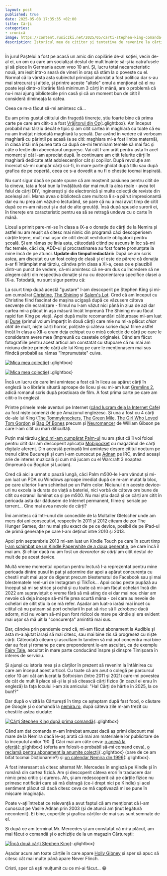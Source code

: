 ```yaml
---
layout: post
published: true
date: 2025-05-08 17:35:35 +02:00
title: Cărți
categories:
- cronică
image: https://content.rusiczki.net/2025/05/carti-stephen-king-comanda-1000x667.jpg
description: Istoricul meu de cititor și tentativa de revenire la cărțile fizice.
---
```


În jurul Paștelui a fost pe acasă un amic din copilărie de-al soției, vecin de-al ei, un om cu care am socializat destul de mult înainte să-și ia catrafusele și să plece în Germania acum vreo 10 ani. Și, lucru total necaracteristic nouă, am ieșit într-o seară de vineri în oraș să stăm la o poveste cu el. Normal că la vârsta asta subiectul principal abordat a fost politica dar s-au mai strecurat și altele, și printre aceste "altele" omul a menționat că el nu poate ieși dintr-o librărie fără minimum 3 cărți în mână, are o problemă că nu-i mai ajung bibliotecile prin casă și că un moment bun de citit îl consideră dimineața la cafea.

Ceea ce m-a făcut să-mi amintesc că...

Eu am prins gustul cititului din fragedă tinerețe, știu foarte bine că prima carte pe care am citit-o a fost [Vrăjitorul din Oz](https://content.rusiczki.net/2025/05/oz-a-nagy-varazslo-kriterion.jpg){:.glightbox}. Am început probabil mai târziu decât e tipic și am citit cartea în maghiară cu toate că eu nu am învățat niciodată maghiară la școală. Dar având în vedere că vorbeam maghiară cu părinții pe acasă (a se citi: maghiara mi-a fost limba maternă), în clasa întâi mă punea tata ca după ce-mi terminam temele să mai fac și câte o lecție din abecedarul unguresc. Vai cât l-am urât pentru asta în acel moment și cât l-am apreciat după. În continuare am citit felurite cărți în maghiară dedicate atât adolescenților cât și copiilor. După revoluție am încercat să-mi cumpăr cârți sci-fi, în mare parte ghidat după titlu sau după grafica de pe copertă, ceea ce s-a dovedit a nu fi o chestie tocmai inspirată.

Nu sunt sigur dacă se poate spune că am moștenit pasiunea pentru citit de la cineva, tata a fost bun la învățătură dar mai mult la alea reale - avea tot felul de cărți DIY, inginerești și de electronică și multe colecții de reviste din aceleași arii. Mama avea o bibliotecă care multora li s-a părut impresionantă dar eu nu prea am văzut-o lecturând, se pare că nu a mai avut timp de citit după ce m-am născut și a dat de alte greutăți. Însă după spusele surorii ei, în tinerețe era caracteristic pentru ea să se retragă undeva cu o carte în mână.

Liceul a primit pare-mi-se în clasa a IX-a o donație de cărți de la Nemira și astfel nu am reușit să citesc mai nimic din programă căci descoperisem cărțile lejere, mult mai ușor de citit decât vechiturile obligatorii pentru școală. Și am rămas pe linia asta, câteodată citind pe ascuns în loc să-mi fac temele, căci da, ADD-ul și procrastinarea au fost foarte pronunțate la mine încă de pe atunci. **Update din timpul redactării:** După ce am scris astea, am discutat cu un fost coleg de clasă și el este de părere că donația s-ar fi întâmplat mai târziu, cândva prin clasa a XI-a, ceea ce e plauzibil dintr-un punct de vedere, că-mi amintesc că ne-am dus cu încredere să ne alegem cărți din respectiva donație și nu cu dezorientarea specifice clasei a IX-a. Totodată, nu sunt sigur pentru că:

La scurt timp după acestă "gustare" l-am descoperit pe Stephen King și mi-am cumpărat [Christine](https://ro.wikipedia.org/wiki/Christine_(roman)), [The Shining](https://ro.wikipedia.org/wiki/Str%C4%83lucirea_(roman)) și [Salem's Lot](https://ro.wikipedia.org/wiki/%27Salem%27s_Lot). Cred că am început cu Christine fiind fascinat de mașina ucigașă după ce văzusem câteva secvențe din ecranizare - filmul nu l-am văzut nici până în ziua de azi dar cartea mi-a plăcut în așa măsură încât împreună The Shining m-au făcut rapid fan King pe viață. Apoi după multe recomandări călduroase mi-am luat și [Dune](https://ro.wikipedia.org/wiki/Dune_(roman)) (primul volum împarțit în două cărți) care mie nu mi-a plăcut *chiar atât* de mult, niște cărți horror, polițiste și câteva scrise după filme astfel încât în clasa a XII-a eram deja echipat cu o mică colecție de cărți pe care le consideram avere mea (împreună cu casetele originale). Când am făcut fotografiile pentru acest articol am constatat cu stupoare că nu mai am niciuna dintre primele cărți ale lui King pe care le menționasem mai sus fiindcă probabil au rămas "împrumutate" cuiva.

[![Mica mea colecție](https://content.rusiczki.net/2025/05/mica-mea-colectie-1000x778.jpg)](https://content.rusiczki.net/2025/05/mica-mea-colectie.jpg){:.glightbox}

[![Mica mea colecție](https://content.rusiczki.net/2025/05/mica-mea-ne-colectie-1000x677.jpg)](https://content.rusiczki.net/2025/05/mica-mea-ne-colectie.jpg){:.glightbox}

Încă un lucru de care îmi amintesc a fost că în liceu au apărut cărți în engleză la o librărie situată aproape de liceu și eu mi-am luat [Gremlins 2](https://www.goodreads.com/book/show/1094711.Gremlins_2), adică romanul scris după prostioara de film. A fost prima carte pe care am citit-o în engleză.

Printre primele mele aventuri pe Internet ([când lucram deja la Internet Cafe](https://www.rusiczki.net/2002/12/27/the-end-of-broadband/)) au fost niște comenzi de pe Amazonul englezesc. Și una a fost cu 4 cărți de-ale lui King ([The Tommyknockers](https://en.wikipedia.org/wiki/The_Tommyknockers), [The Green Mile](https://en.wikipedia.org/wiki/The_Green_Mile_(novel)), [The Girl Who Loved Tom Gordon](https://en.wikipedia.org/wiki/The_Girl_Who_Loved_Tom_Gordon) și [Bag Of Bones](https://en.wikipedia.org/wiki/Bag_of_Bones) precum și [Neuromancer](https://en.wikipedia.org/wiki/Neuromancer) de William Gibson pe care l-am citit cu mari dificultăți.

Puțin mai târziu [când mi-am cumpărat Palm-ul](https://www.rusiczki.net/2003/01/18/no-time-no-mood-no-nothing/) nu am știut că îl voi folosi pentru citit dar am descoperit aplicația [Mobipocket](https://www.rusiczki.net/2004/01/27/cold-exams-more-memory-and-some-books/) cu magazinul de cărți digitale aferent. Din această perioadă îmi amintesc despre cititul nocturn pe trenul către București și cum l-am cunoscut pe [Adnan](https://www.instagram.com/adnanvasile/) pe IRC, având aceași arie de interes muzicală și cum mă jucam cu el Warcraft 3 noaptea (împreună cu Bogdan și Lucian).

Cred că aici a urmat o pauză lungă, căci Palm m500-le l-am vândut și mi-am luat un PDA cu Windows aproape imediat după ce m-am mutat la bloc, pe care ulterior l-am schimbat pe un Palm color. Niciunul din aceste device-uri nu excela la durata de viață a bateriei, nici vorbă de câteva ore bune de citit cu ecranul iluminat ca și pe m500. Nu mai știu dacă și ce cărți am citit în perioada asta dar dădusem de Internet permanent, filme și seriale pe torrent... Cine mai avea nevoie de cărți?

Îmi amintesc că într-unul din concediile de la Moltaller Gletscher unde am mers doi ani consecutivi, respectiv în 2011 și 2012 citeam de zor The Hunger Games, dar nu mai știu exact de pe ce device, posibil de pe iPad-ul de primă generație pe care l-am deținut între 2010 și 2013.

Apoi prin septembrie 2013 mi-am luat un Kindle Touch pe care în scurt timp [l-am schimbat pe un Kindle Paperwhite de a doua generație](https://www.rusiczki.net/2013/11/23/kindle-paperwhite-differences-between-first-2012-and-second-2013-generations/), pe care încă îl mai am. Și chiar dacă nu am fost un *devorator de cărți* am citit destul de mult de pe acest device.

Multă vreme momentul oportun pentru lectură l-a reprezentat pentru mine perioada dintre pusul în pat și adormire dar apoi a apărut concurența cu chestii mult mai ușor de digerat precum blestematul de Facebook sau și mai blestematele reel-uri de Instagram și TikTok... Apoi colac peste pupăză au început să mi se strice și ochii și cu toate că mi-am făcut ochelari încă din 2022 am supraviețuit o vreme fără să mă ating de ei dar mai nou chiar am nevoie că deja începe să-mi fie prea scurtă mâna - cei care au nevoie de ochelari de citit știu la ce mă refer. Așadar am luat-o iarăși mai încet cu cititul că nu puteam să port ochelarii în pat să risc să îi zdrobesc dacă adorm, nici nu voiam să-mi pun font ridicol de mare pe kindle și era evident mai ușor să mă uit la "concurența" amintită mai sus.

Dar, cândva prin pandemie cred că, mi-am făcut abonament la Audible și asta m-a ajutat iarași să mai citesc, sau mai bine zis să progresez cu niște cărți. Câteodată citeam și ascultam în tandem să mă pot concentra mai bine dar au fost și romane pe care preponderent le-am ascultat, ca de exemplu [Fairy Tale](https://en.wikipedia.org/wiki/Fairy_Tale_(novel)), ascultat în mare parte conducând înspre și dinspre Timișoara în interes de serviciu.

Și ajunși cu istoria mea și a cărților în prezent să revenim la întâlnirea cu care am început acest articol. Cu toate că am avut o colegă pe parcursul celor 10 ani cât am lucrat la Softvision (între 2011 și 2021) care-mi povestea de cât de mult îi place să-și ia și să citească cărți fizice (în cazul ei erau în engleză) la fața locului i-am zis amicului: "Ha! Cărți de hârtie în 2025, la ce bun!?" 

Dar după o vizită la Cărturești în timp ce așteptam după fast food, o căutare pe Google și o comandă la [nemira.ro](https://www.nemira.ro), după câteva zile m-am trezit cu chestiile astea ciudate:

[![Cărți Stephen King după prima comandă](https://content.rusiczki.net/2025/05/carti-stephen-king-comanda-1000x667.jpg)](https://content.rusiczki.net/2025/05/carti-stephen-king-comanda.jpg){:.glightbox}

Când am dat comanda m-am întrebat amuzat dacă aș primi discount mai mare de la Nemira dacă le-aș arată că mai am materialele lor publicitare de la începutul anilor '90. 🙂 Căci mai am câte ceva: [o anexă la ofertă](https://content.rusiczki.net/2025/05/clubul-cartii-nemira-anexa-oferta.jpg){:.glightbox} (oferta am folosit-o probabil să-mi comand ceva), [o reclamă pentru abonament la anumite colecții](https://content.rusiczki.net/2025/05/clubul-cartii-nemira-abonament.jpg){:.glightbox} (oare de ce am bifat tocmai Dicționarele?) și [un calendar Nemira din 1996](https://content.rusiczki.net/2025/05/calendar-nemira-1996.jpg){:.glightbox}.

A fost interesant să citesc alternat Mr. Mercedes în engleză pe Kindle și în română din cartea fizică. Am și descoperit câteva erori în traducere dar nimic prea critic și dureros. Ah, și am redescoperit că pe cărțile fizice nu primesc notificări care să mă distragă (ce-i drept nici pe Kindle) și acel sentiment plăcut că dacă citesc ceva ce mă captivează mi se pune în mișcare imaginația.

Poate v-ați întrebat ce relevanță a avut faptul că am menționat că l-am cunoscut pe Vasile Adnan prin 2003 (și de atunci am ținut legătură necontenit). Ei bine, coperțile și grafica cărților de mai sus sunt semnate de el.

Și după ce am terminat Mr. Mercedes și am constatat că mi-a plăcut, am mai făcut o comandă și o achiziție de la un magazin Cărturești:

[![Încă două cărți Stephen King](https://content.rusiczki.net/2025/05/carti-stephen-king-noi-1000x676.jpg)](https://content.rusiczki.net/2025/05/carti-stephen-king-noi.jpg){:.glightbox}

Așadar acum am toate cărțile în care apare [Holly Gibney](https://en.wikipedia.org/wiki/Holly_Gibney) și sper să apuc să citesc cât mai multe până apare Never Flinch.

Cristi, sper că ești mulțumit cu ce mi-ai făcut... 😁
